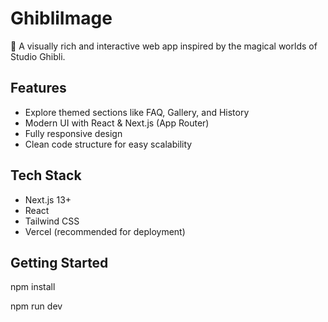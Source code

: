 # GhibliImage

🎨 A visually rich and interactive web app inspired by the magical worlds of Studio Ghibli.

## Features
- Explore themed sections like FAQ, Gallery, and History
- Modern UI with React & Next.js (App Router)
- Fully responsive design
- Clean code structure for easy scalability

## Tech Stack
- Next.js 13+
- React
- Tailwind CSS
- Vercel (recommended for deployment)

## Getting Started
npm install

npm run dev
